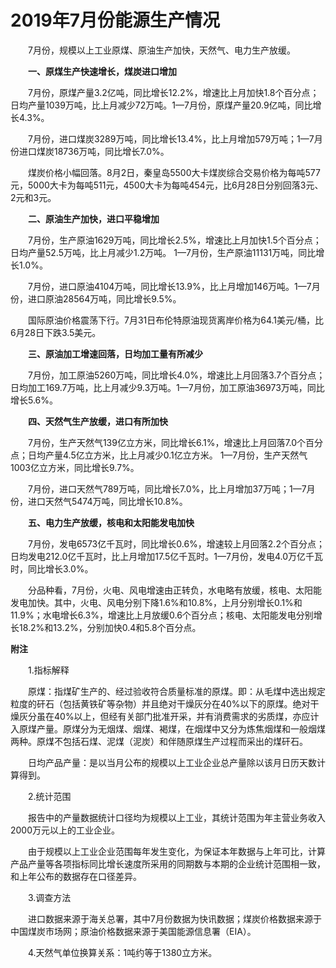 # 2019年7月份能源生产情况

　　7月份，规模以上工业原煤、原油生产加快，天然气、电力生产放缓。

　　**一、原煤生产快速增长，煤炭进口增加**

　　7月份，原煤产量3.2亿吨，同比增长12.2%，增速比上月加快1.8个百分点；日均产量1039万吨，比上月减少72万吨。1—7月份，原煤产量20.9亿吨，同比增长4.3%。

　　7月份，进口煤炭3289万吨，同比增长13.4%，比上月增加579万吨；1—7月份进口煤炭18736万吨，同比增长7.0%。

　　煤炭价格小幅回落。8月2日，秦皇岛5500大卡煤炭综合交易价格为每吨577元，5000大卡为每吨511元，4500大卡为每吨454元，比6月28日分别回落3元、2元和3元。

　　**二、原油生产加快，进口平稳增加**

　　7月份，生产原油1629万吨，同比增长2.5%，增速比上月加快1.5个百分点；日均产量52.5万吨，比上月减少1.2万吨。 1—7月份，生产原油11131万吨，同比增长1.0%。

　　7月份，进口原油4104万吨，同比增长13.9%，比上月增加146万吨。1—7月份，进口原油28564万吨，同比增长9.5%。

　　国际原油价格震荡下行。7月31日布伦特原油现货离岸价格为64.1美元/桶，比6月28日下跌3.5美元。

　　**三、原油加工增速回落，日均加工量有所减少**

　　7月份，加工原油5260万吨，同比增长4.0%，增速比上月回落3.7个百分点；日均加工169.7万吨，比上月减少9.3万吨。1—7月份，加工原油36973万吨，同比增长5.6%。

　　**四、天然气生产放缓，进口有所加快**

　　7月份，生产天然气139亿立方米，同比增长6.1%，增速比上月回落7.0个百分点；日均产量4.5亿立方米，比上月减少0.1亿立方米。 1—7月份，生产天然气1003亿立方米，同比增长9.7%。

　　7月份，进口天然气789万吨，同比增长7.0%，比上月增加37万吨；1—7月份，进口天然气5474万吨，同比增长10.8%。

　　**五、电力生产放缓，核电和太阳能发电加快**

　　7月份，发电6573亿千瓦时，同比增长0.6%，增速较上月回落2.2个百分点；日均发电212.0亿千瓦时，比上月增加17.5亿千瓦时。1—7月份，发电4.0万亿千瓦时，同比增长3.0%。

　　分品种看，7月份，火电、风电增速由正转负，水电略有放缓，核电、太阳能发电加快。其中，火电、风电分别下降1.6%和10.8%，上月分别增长0.1%和11.9%；水电增长6.3%，增速比上月放缓0.6个百分点；核电、太阳能发电分别增长18.2%和13.2%，分别加快0.4和5.8个百分点。

**附注**

　　1.指标解释

　　原煤：指煤矿生产的、经过验收符合质量标准的原煤。即：从毛煤中选出规定粒度的矸石（包括黄铁矿等杂物）并且绝对干燥灰分在40%以下的原煤。绝对干燥灰分虽在40%以上，但经有关部门批准开采，并有消费需求的劣质煤，亦应计入原煤产量。原煤分为无烟煤、烟煤、褐煤，在烟煤中又分为炼焦烟煤和一般烟煤两种。原煤不包括石煤、泥煤（泥炭）和伴随原煤生产过程而采出的煤矸石。

　　日均产品产量：是以当月公布的规模以上工业企业总产量除以该月日历天数计算得到。

　　2.统计范围

　　报告中的产量数据统计口径均为规模以上工业，其统计范围为年主营业务收入2000万元以上的工业企业。

　　由于规模以上工业企业范围每年发生变化，为保证本年数据与上年可比，计算产品产量等各项指标同比增长速度所采用的同期数与本期的企业统计范围相一致，和上年公布的数据存在口径差异。

　　3.调查方法

　　进口数据来源于海关总署，其中7月份数据为快讯数据；煤炭价格数据来源于中国煤炭市场网；原油价格数据来源于美国能源信息署（EIA）。

　　4.天然气单位换算关系：1吨约等于1380立方米。